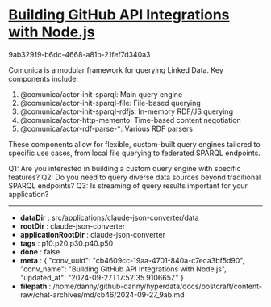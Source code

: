 # [Building GitHub API Integrations with Node.js](https://claude.ai/chat/cb4609cc-19aa-4701-840a-c7eca3bf5d90)

9ab32919-b6dc-4668-a81b-21fef7d340a3

 Comunica is a modular framework for querying Linked Data. Key components include:

1. @comunica/actor-init-sparql: Main query engine
2. @comunica/actor-init-sparql-file: File-based querying
3. @comunica/actor-init-sparql-rdfjs: In-memory RDF/JS querying
4. @comunica/actor-http-memento: Time-based content negotiation
5. @comunica/actor-rdf-parse-*: Various RDF parsers

These components allow for flexible, custom-built query engines tailored to specific use cases, from local file querying to federated SPARQL endpoints.

Q1: Are you interested in building a custom query engine with specific features?
Q2: Do you need to query diverse data sources beyond traditional SPARQL endpoints?
Q3: Is streaming of query results important for your application?

---

* **dataDir** : src/applications/claude-json-converter/data
* **rootDir** : claude-json-converter
* **applicationRootDir** : claude-json-converter
* **tags** : p10.p20.p30.p40.p50
* **done** : false
* **meta** : {
  "conv_uuid": "cb4609cc-19aa-4701-840a-c7eca3bf5d90",
  "conv_name": "Building GitHub API Integrations with Node.js",
  "updated_at": "2024-09-27T17:52:35.910665Z"
}
* **filepath** : /home/danny/github-danny/hyperdata/docs/postcraft/content-raw/chat-archives/md/cb46/2024-09-27_9ab.md